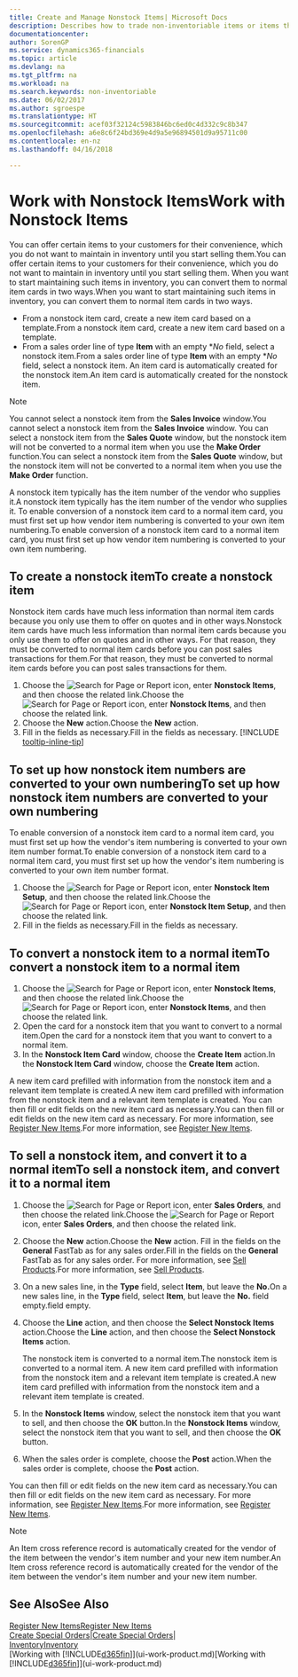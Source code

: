 ```yaml
---
title: Create and Manage Nonstock Items| Microsoft Docs
description: Describes how to trade non-inventoriable items or items that are not maintained in your inventory.
documentationcenter: 
author: SorenGP
ms.service: dynamics365-financials
ms.topic: article
ms.devlang: na
ms.tgt_pltfrm: na
ms.workload: na
ms.search.keywords: non-inventoriable
ms.date: 06/02/2017
ms.author: sgroespe
ms.translationtype: HT
ms.sourcegitcommit: acef03f32124c5983846bc6ed0c4d332c9c8b347
ms.openlocfilehash: a6e8c6f24bd369e4d9a5e96894501d9a95711c00
ms.contentlocale: en-nz
ms.lasthandoff: 04/16/2018

---
```

# <a name="work-with-nonstock-items"></a><span data-ttu-id="09cb5-103">Work with Nonstock Items</span><span class="sxs-lookup"><span data-stu-id="09cb5-103">Work with Nonstock Items</span></span>
<span data-ttu-id="09cb5-104">You can offer certain items to your customers for their convenience, which you do not want to maintain in inventory until you start selling them.</span><span class="sxs-lookup"><span data-stu-id="09cb5-104">You can offer certain items to your customers for their convenience, which you do not want to maintain in inventory until you start selling them.</span></span> <span data-ttu-id="09cb5-105">When you want to start maintaining such items in inventory, you can convert them to normal item cards in two ways.</span><span class="sxs-lookup"><span data-stu-id="09cb5-105">When you want to start maintaining such items in inventory, you can convert them to normal item cards in two ways.</span></span>

* <span data-ttu-id="09cb5-106">From a nonstock item card, create a new item card based on a template.</span><span class="sxs-lookup"><span data-stu-id="09cb5-106">From a nonstock item card, create a new item card based on a template.</span></span>
* <span data-ttu-id="09cb5-107">From a sales order line of type **Item** with an empty \**No* field, select a nonstock item.</span><span class="sxs-lookup"><span data-stu-id="09cb5-107">From a sales order line of type **Item** with an empty \**No* field, select a nonstock item.</span></span> <span data-ttu-id="09cb5-108">An item card is automatically created for the nonstock item.</span><span class="sxs-lookup"><span data-stu-id="09cb5-108">An item card is automatically created for the nonstock item.</span></span>

> [!NOTE]  
>   <span data-ttu-id="09cb5-109">You cannot select a nonstock item from the **Sales Invoice** window.</span><span class="sxs-lookup"><span data-stu-id="09cb5-109">You cannot select a nonstock item from the **Sales Invoice** window.</span></span> <span data-ttu-id="09cb5-110">You can select a nonstock item from the **Sales Quote** window, but the nonstock item will not be converted to a normal item when you use the **Make Order** function.</span><span class="sxs-lookup"><span data-stu-id="09cb5-110">You can select a nonstock item from the **Sales Quote** window, but the nonstock item will not be converted to a normal item when you use the **Make Order** function.</span></span>

<span data-ttu-id="09cb5-111">A nonstock item typically has the item number of the vendor who supplies it.</span><span class="sxs-lookup"><span data-stu-id="09cb5-111">A nonstock item typically has the item number of the vendor who supplies it.</span></span> <span data-ttu-id="09cb5-112">To enable conversion of a nonstock item card to a normal item card, you must first set up how vendor item numbering is converted to your own item numbering.</span><span class="sxs-lookup"><span data-stu-id="09cb5-112">To enable conversion of a nonstock item card to a normal item card, you must first set up how vendor item numbering is converted to your own item numbering.</span></span>   

## <a name="to-create-a-nonstock-item"></a><span data-ttu-id="09cb5-113">To create a nonstock item</span><span class="sxs-lookup"><span data-stu-id="09cb5-113">To create a nonstock item</span></span>
<span data-ttu-id="09cb5-114">Nonstock item cards have much less information than normal item cards because you only use them to offer on quotes and in other ways.</span><span class="sxs-lookup"><span data-stu-id="09cb5-114">Nonstock item cards have much less information than normal item cards because you only use them to offer on quotes and in other ways.</span></span> <span data-ttu-id="09cb5-115">For that reason, they must be converted to normal item cards before you can post sales transactions for them.</span><span class="sxs-lookup"><span data-stu-id="09cb5-115">For that reason, they must be converted to normal item cards before you can post sales transactions for them.</span></span>

1. <span data-ttu-id="09cb5-116">Choose the ![Search for Page or Report](media/ui-search/search_small.png "Search for Page or Report icon") icon, enter **Nonstock Items**, and then choose the related link.</span><span class="sxs-lookup"><span data-stu-id="09cb5-116">Choose the ![Search for Page or Report](media/ui-search/search_small.png "Search for Page or Report icon") icon, enter **Nonstock Items**, and then choose the related link.</span></span>
2. <span data-ttu-id="09cb5-117">Choose the **New** action.</span><span class="sxs-lookup"><span data-stu-id="09cb5-117">Choose the **New** action.</span></span>
3. <span data-ttu-id="09cb5-118">Fill in the fields as necessary.</span><span class="sxs-lookup"><span data-stu-id="09cb5-118">Fill in the fields as necessary.</span></span> [!INCLUDE [tooltip-inline-tip](includes/tooltip-inline-tip_md.md)]

## <a name="to-set-up-how-nonstock-item-numbers-are-converted-to-your-own-numbering"></a><span data-ttu-id="09cb5-119">To set up how nonstock item numbers are converted to your own numbering</span><span class="sxs-lookup"><span data-stu-id="09cb5-119">To set up how nonstock item numbers are converted to your own numbering</span></span>
<span data-ttu-id="09cb5-120">To enable conversion of a nonstock item card to a normal item card, you must first set up how the vendor's item numbering is converted to your own item number format.</span><span class="sxs-lookup"><span data-stu-id="09cb5-120">To enable conversion of a nonstock item card to a normal item card, you must first set up how the vendor's item numbering is converted to your own item number format.</span></span>

1. <span data-ttu-id="09cb5-121">Choose the ![Search for Page or Report](media/ui-search/search_small.png "Search for Page or Report icon") icon, enter **Nonstock Item Setup**, and then choose the related link.</span><span class="sxs-lookup"><span data-stu-id="09cb5-121">Choose the ![Search for Page or Report](media/ui-search/search_small.png "Search for Page or Report icon") icon, enter **Nonstock Item Setup**, and then choose the related link.</span></span>
2. <span data-ttu-id="09cb5-122">Fill in the fields as necessary.</span><span class="sxs-lookup"><span data-stu-id="09cb5-122">Fill in the fields as necessary.</span></span>

## <a name="to-convert-a-nonstock-item-to-a-normal-item"></a><span data-ttu-id="09cb5-123">To convert a nonstock item to a normal item</span><span class="sxs-lookup"><span data-stu-id="09cb5-123">To convert a nonstock item to a normal item</span></span>
1. <span data-ttu-id="09cb5-124">Choose the ![Search for Page or Report](media/ui-search/search_small.png "Search for Page or Report icon") icon, enter **Nonstock Items**, and then choose the related link.</span><span class="sxs-lookup"><span data-stu-id="09cb5-124">Choose the ![Search for Page or Report](media/ui-search/search_small.png "Search for Page or Report icon") icon, enter **Nonstock Items**, and then choose the related link.</span></span>
2. <span data-ttu-id="09cb5-125">Open the card for a nonstock item that you want to convert to a normal item.</span><span class="sxs-lookup"><span data-stu-id="09cb5-125">Open the card for a nonstock item that you want to convert to a normal item.</span></span>
3. <span data-ttu-id="09cb5-126">In the **Nonstock Item Card** window, choose the **Create Item** action.</span><span class="sxs-lookup"><span data-stu-id="09cb5-126">In the **Nonstock Item Card** window, choose the **Create Item** action.</span></span>

<span data-ttu-id="09cb5-127">A new item card prefilled with information from the nonstock item and a relevant item template is created.</span><span class="sxs-lookup"><span data-stu-id="09cb5-127">A new item card prefilled with information from the nonstock item and a relevant item template is created.</span></span> <span data-ttu-id="09cb5-128">You can then fill or edit fields on the new item card as necessary.</span><span class="sxs-lookup"><span data-stu-id="09cb5-128">You can then fill or edit fields on the new item card as necessary.</span></span> <span data-ttu-id="09cb5-129">For more information, see [Register New Items](inventory-how-register-new-items.md).</span><span class="sxs-lookup"><span data-stu-id="09cb5-129">For more information, see [Register New Items](inventory-how-register-new-items.md).</span></span>

## <a name="to-sell-a-nonstock-item-and-convert-it-to-a-normal-item"></a><span data-ttu-id="09cb5-130">To sell a nonstock item, and convert it to a normal item</span><span class="sxs-lookup"><span data-stu-id="09cb5-130">To sell a nonstock item, and convert it to a normal item</span></span>
1. <span data-ttu-id="09cb5-131">Choose the ![Search for Page or Report](media/ui-search/search_small.png "Search for Page or Report icon") icon, enter **Sales Orders**, and then choose the related link.</span><span class="sxs-lookup"><span data-stu-id="09cb5-131">Choose the ![Search for Page or Report](media/ui-search/search_small.png "Search for Page or Report icon") icon, enter **Sales Orders**, and then choose the related link.</span></span>
2. <span data-ttu-id="09cb5-132">Choose the **New** action.</span><span class="sxs-lookup"><span data-stu-id="09cb5-132">Choose the **New** action.</span></span> <span data-ttu-id="09cb5-133">Fill in the fields on the **General** FastTab as for any sales order.</span><span class="sxs-lookup"><span data-stu-id="09cb5-133">Fill in the fields on the **General** FastTab as for any sales order.</span></span> <span data-ttu-id="09cb5-134">For more information, see [Sell Products](sales-how-sell-products.md).</span><span class="sxs-lookup"><span data-stu-id="09cb5-134">For more information, see [Sell Products](sales-how-sell-products.md).</span></span>
3. <span data-ttu-id="09cb5-135">On a new sales line, in the **Type** field, select **Item**, but leave the **No.**</span><span class="sxs-lookup"><span data-stu-id="09cb5-135">On a new sales line, in the **Type** field, select **Item**, but leave the **No.**</span></span> <span data-ttu-id="09cb5-136">field empty.</span><span class="sxs-lookup"><span data-stu-id="09cb5-136">field empty.</span></span>
4. <span data-ttu-id="09cb5-137">Choose the **Line** action, and then choose the **Select Nonstock Items** action.</span><span class="sxs-lookup"><span data-stu-id="09cb5-137">Choose the **Line** action, and then choose the **Select Nonstock Items** action.</span></span>

    <span data-ttu-id="09cb5-138">The nonstock item is converted to a normal item.</span><span class="sxs-lookup"><span data-stu-id="09cb5-138">The nonstock item is converted to a normal item.</span></span> <span data-ttu-id="09cb5-139">A new item card prefilled with information from the nonstock item and a relevant item template is created.</span><span class="sxs-lookup"><span data-stu-id="09cb5-139">A new item card prefilled with information from the nonstock item and a relevant item template is created.</span></span>
5. <span data-ttu-id="09cb5-140">In the **Nonstock Items** window, select the nonstock item that you want to sell, and then choose the **OK** button.</span><span class="sxs-lookup"><span data-stu-id="09cb5-140">In the **Nonstock Items** window, select the nonstock item that you want to sell, and then choose the **OK** button.</span></span>
6. <span data-ttu-id="09cb5-141">When the sales order is complete, choose the **Post** action.</span><span class="sxs-lookup"><span data-stu-id="09cb5-141">When the sales order is complete, choose the **Post** action.</span></span>

<span data-ttu-id="09cb5-142">You can then fill or edit fields on the new item card as necessary.</span><span class="sxs-lookup"><span data-stu-id="09cb5-142">You can then fill or edit fields on the new item card as necessary.</span></span> <span data-ttu-id="09cb5-143">For more information, see [Register New Items](inventory-how-register-new-items.md).</span><span class="sxs-lookup"><span data-stu-id="09cb5-143">For more information, see [Register New Items](inventory-how-register-new-items.md).</span></span>

> [!NOTE]  
>   <span data-ttu-id="09cb5-144">An Item cross reference record is automatically created for the vendor of the item between the vendor's item number and your new item number.</span><span class="sxs-lookup"><span data-stu-id="09cb5-144">An Item cross reference record is automatically created for the vendor of the item between the vendor's item number and your new item number.</span></span>

## <a name="see-also"></a><span data-ttu-id="09cb5-145">See Also</span><span class="sxs-lookup"><span data-stu-id="09cb5-145">See Also</span></span>
[<span data-ttu-id="09cb5-146">Register New Items</span><span class="sxs-lookup"><span data-stu-id="09cb5-146">Register New Items</span></span>](inventory-how-register-new-items.md)  
<span data-ttu-id="09cb5-147">[Create Special Orders](sales-how-to-create-special-orders.md)|</span><span class="sxs-lookup"><span data-stu-id="09cb5-147">[Create Special Orders](sales-how-to-create-special-orders.md)|</span></span>  
[<span data-ttu-id="09cb5-148">Inventory</span><span class="sxs-lookup"><span data-stu-id="09cb5-148">Inventory</span></span>](inventory-manage-inventory.md)  
<span data-ttu-id="09cb5-149">[Working with [!INCLUDE[d365fin](includes/d365fin_md.md)]](ui-work-product.md)</span><span class="sxs-lookup"><span data-stu-id="09cb5-149">[Working with [!INCLUDE[d365fin](includes/d365fin_md.md)]](ui-work-product.md)</span></span>

